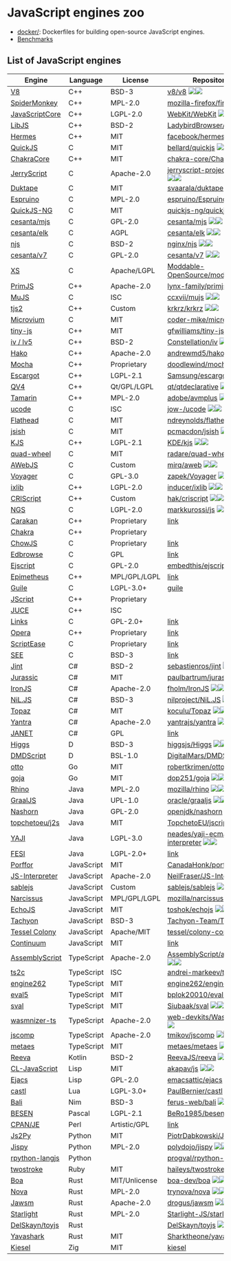 # JavaScript engines zoo

  * [docker/](docker/): Dockerfiles for building open-source JavaScript engines.
  * [Benchmarks](https://ivankra.github.io/javascript-zoo/)

## List of JavaScript engines

| Engine | Language | License | Repository/URL |
|---|---|---|---|
| [V8](v8.md)                      | C++        | BSD-3 | [v8/v8](https://github.com/v8/v8) <img src="https://img.shields.io/github/stars/v8/v8?label=&style=flat-square" /><img src="https://img.shields.io/github/last-commit/v8/v8?label=&style=flat-square" /> |
| [SpiderMonkey](spidermonkey.md)  | C++        | MPL-2.0 | [mozilla-firefox/firefox](https://github.com/mozilla-firefox/firefox) <img src="https://img.shields.io/github/stars/mozilla-firefox/firefox?label=&style=flat-square" /><img src="https://img.shields.io/github/last-commit/mozilla-firefox/firefox?label=&style=flat-square" /> |
| [JavaScriptCore](jsc.md)         | C++        | LGPL-2.0 | [WebKit/WebKit](https://github.com/WebKit/WebKit) <img src="https://img.shields.io/github/stars/WebKit/WebKit?label=&style=flat-square" /><img src="https://img.shields.io/github/last-commit/WebKit/WebKit?label=&style=flat-square" /> |
| [LibJS](libjs.md)                | C++        | BSD-2 | [LadybirdBrowser/ladybird](https://github.com/LadybirdBrowser/ladybird) <img src="https://img.shields.io/github/stars/LadybirdBrowser/ladybird?label=&style=flat-square" /><img src="https://img.shields.io/github/last-commit/LadybirdBrowser/ladybird?label=&style=flat-square" /> |
| [Hermes](hermes.md)              | C++        | MIT | [facebook/hermes](https://github.com/facebook/hermes) <img src="https://img.shields.io/github/stars/facebook/hermes?label=&style=flat-square" /><img src="https://img.shields.io/github/last-commit/facebook/hermes?label=&style=flat-square" /> |
| [QuickJS](quickjs.md)            | C          | MIT | [bellard/quickjs](https://github.com/bellard/quickjs) <img src="https://img.shields.io/github/stars/bellard/quickjs?label=&style=flat-square" /><img src="https://img.shields.io/github/last-commit/bellard/quickjs?label=&style=flat-square" /> |
| [ChakraCore](chakracore.md)      | C++        | MIT | [chakra-core/ChakraCore](https://github.com/chakra-core/ChakraCore) <img src="https://img.shields.io/github/stars/chakra-core/ChakraCore?label=&style=flat-square" /><img src="https://img.shields.io/github/last-commit/chakra-core/ChakraCore?label=&style=flat-square" /> |
| [JerryScript](jerryscript.md)    | C          | Apache-2.0 | [jerryscript-project/jerryscript](https://github.com/jerryscript-project/jerryscript) <img src="https://img.shields.io/github/stars/jerryscript-project/jerryscript?label=&style=flat-square" /><img src="https://img.shields.io/github/last-commit/jerryscript-project/jerryscript?label=&style=flat-square" /> |
| [Duktape](duktape.md)            | C          | MIT | [svaarala/duktape](https://github.com/svaarala/duktape) <img src="https://img.shields.io/github/stars/svaarala/duktape?label=&style=flat-square" /><img src="https://img.shields.io/github/last-commit/svaarala/duktape?label=&style=flat-square" /> |
| [Espruino](espruino.md)          | C          | MPL-2.0 | [espruino/Espruino](https://github.com/espruino/Espruino) <img src="https://img.shields.io/github/stars/espruino/Espruino?label=&style=flat-square" /><img src="https://img.shields.io/github/last-commit/espruino/Espruino?label=&style=flat-square" /> |
| [QuickJS-NG](quickjs-ng.md)      | C          | MIT | [quickjs-ng/quickjs](https://github.com/quickjs-ng/quickjs) <img src="https://img.shields.io/github/stars/quickjs-ng/quickjs?label=&style=flat-square" /><img src="https://img.shields.io/github/last-commit/quickjs-ng/quickjs?label=&style=flat-square" /> |
| [cesanta/mjs](cesanta-mjs.md)    | C          | GPL-2.0 | [cesanta/mjs](https://github.com/cesanta/mjs) <img src="https://img.shields.io/github/stars/cesanta/mjs?label=&style=flat-square" /><img src="https://img.shields.io/github/last-commit/cesanta/mjs?label=&style=flat-square" /> |
| [cesanta/elk](cesanta-elk.md)    | C          | AGPL | [cesanta/elk](https://github.com/cesanta/elk) <img src="https://img.shields.io/github/stars/cesanta/elk?label=&style=flat-square" /><img src="https://img.shields.io/github/last-commit/cesanta/elk?label=&style=flat-square" /> |
| [njs](njs.md)                    | C          | BSD-2 | [nginx/njs](https://github.com/nginx/njs) <img src="https://img.shields.io/github/stars/nginx/njs?label=&style=flat-square" /><img src="https://img.shields.io/github/last-commit/nginx/njs?label=&style=flat-square" /> |
| [cesanta/v7](cesanta-v7.md)      | C          | GPL-2.0 | [cesanta/v7](https://github.com/cesanta/v7) <img src="https://img.shields.io/github/stars/cesanta/v7?label=&style=flat-square" /><img src="https://img.shields.io/github/last-commit/cesanta/v7?label=&style=flat-square" /> |
| [XS](xs.md)                      | C          | Apache/LGPL | [Moddable-OpenSource/moddable](https://github.com/Moddable-OpenSource/moddable) <img src="https://img.shields.io/github/stars/Moddable-OpenSource/moddable?label=&style=flat-square" /><img src="https://img.shields.io/github/last-commit/Moddable-OpenSource/moddable?label=&style=flat-square" /> |
| [PrimJS](primjs.md)              | C++        | Apache-2.0 | [lynx-family/primjs](https://github.com/lynx-family/primjs) <img src="https://img.shields.io/github/stars/lynx-family/primjs?label=&style=flat-square" /><img src="https://img.shields.io/github/last-commit/lynx-family/primjs?label=&style=flat-square" /> |
| [MuJS](mujs.md)                  | C          | ISC | [ccxvii/mujs](https://github.com/ccxvii/mujs) <img src="https://img.shields.io/github/stars/ccxvii/mujs?label=&style=flat-square" /><img src="https://img.shields.io/github/last-commit/ccxvii/mujs?label=&style=flat-square" /> |
| [tjs2](tjs2.md)                  | C++        | Custom | [krkrz/krkrz](https://github.com/krkrz/krkrz) <img src="https://img.shields.io/github/stars/krkrz/krkrz?label=&style=flat-square" /><img src="https://img.shields.io/github/last-commit/krkrz/krkrz?label=&style=flat-square" /> |
| [Microvium](microvium.md)        | C          | MIT | [coder-mike/microvium](https://github.com/coder-mike/microvium) <img src="https://img.shields.io/github/stars/coder-mike/microvium?label=&style=flat-square" /><img src="https://img.shields.io/github/last-commit/coder-mike/microvium?label=&style=flat-square" /> |
| [tiny-js](tiny-js.md)            | C++        | MIT | [gfwilliams/tiny-js](https://github.com/gfwilliams/tiny-js) <img src="https://img.shields.io/github/stars/gfwilliams/tiny-js?label=&style=flat-square" /><img src="https://img.shields.io/github/last-commit/gfwilliams/tiny-js?label=&style=flat-square" /> |
| [iv / lv5](iv-lv5.md)            | C++        | BSD-2 | [Constellation/iv](https://github.com/Constellation/iv) <img src="https://img.shields.io/github/stars/Constellation/iv?label=&style=flat-square" /><img src="https://img.shields.io/github/last-commit/Constellation/iv?label=&style=flat-square" /> |
| [Hako](hako.md)                  | C++        | Apache-2.0 | [andrewmd5/hako](https://github.com/andrewmd5/hako) <img src="https://img.shields.io/github/stars/andrewmd5/hako?label=&style=flat-square" /><img src="https://img.shields.io/github/last-commit/andrewmd5/hako?label=&style=flat-square" /> |
| [Mocha](mocha.md)                | C++        | Proprietary | [doodlewind/mocha1995](https://github.com/doodlewind/mocha1995) <img src="https://img.shields.io/github/stars/doodlewind/mocha1995?label=&style=flat-square" /><img src="https://img.shields.io/github/last-commit/doodlewind/mocha1995?label=&style=flat-square" /> |
| [Escargot](escargot.md)          | C++        | LGPL-2.1 | [Samsung/escargot](https://github.com/Samsung/escargot) <img src="https://img.shields.io/github/stars/Samsung/escargot?label=&style=flat-square" /><img src="https://img.shields.io/github/last-commit/Samsung/escargot?label=&style=flat-square" /> |
| [QV4](qv4.md)                    | C++        | Qt/GPL/LGPL | [qt/qtdeclarative](https://github.com/qt/qtdeclarative) <img src="https://img.shields.io/github/stars/qt/qtdeclarative?label=&style=flat-square" /><img src="https://img.shields.io/github/last-commit/qt/qtdeclarative?label=&style=flat-square" /> |
| [Tamarin](tamarin.md)            | C++        | MPL-2.0 | [adobe/avmplus](https://github.com/adobe/avmplus) <img src="https://img.shields.io/github/stars/adobe/avmplus?label=&style=flat-square" /><img src="https://img.shields.io/github/last-commit/adobe/avmplus?label=&style=flat-square" /> |
| [ucode](ucode.md)                | C          | ISC | [jow-/ucode](https://github.com/jow-/ucode) <img src="https://img.shields.io/github/stars/jow-/ucode?label=&style=flat-square" /><img src="https://img.shields.io/github/last-commit/jow-/ucode?label=&style=flat-square" /> |
| [Flathead](flathead.md)          | C          | MIT | [ndreynolds/flathead](https://github.com/ndreynolds/flathead) <img src="https://img.shields.io/github/stars/ndreynolds/flathead?label=&style=flat-square" /><img src="https://img.shields.io/github/last-commit/ndreynolds/flathead?label=&style=flat-square" /> |
| [jsish](jsish.md)                | C          | MIT | [pcmacdon/jsish](https://github.com/pcmacdon/jsish) <img src="https://img.shields.io/github/stars/pcmacdon/jsish?label=&style=flat-square" /><img src="https://img.shields.io/github/last-commit/pcmacdon/jsish?label=&style=flat-square" /> |
| [KJS](kjs.md)                    | C++        | LGPL-2.1 | [KDE/kjs](https://github.com/KDE/kjs) <img src="https://img.shields.io/github/stars/KDE/kjs?label=&style=flat-square" /><img src="https://img.shields.io/github/last-commit/KDE/kjs?label=&style=flat-square" /> |
| [quad-wheel](quad-wheel.md)      | C          | MIT | [radare/quad-wheel](https://github.com/radare/quad-wheel) <img src="https://img.shields.io/github/stars/radare/quad-wheel?label=&style=flat-square" /><img src="https://img.shields.io/github/last-commit/radare/quad-wheel?label=&style=flat-square" /> |
| [AWebJS](awebjs.md)              | C          | Custom | [mirq/aweb](https://github.com/mirq/aweb) <img src="https://img.shields.io/github/stars/mirq/aweb?label=&style=flat-square" /><img src="https://img.shields.io/github/last-commit/mirq/aweb?label=&style=flat-square" /> |
| [Voyager](voyager.md)            | C          | GPL-3.0 | [zapek/Voyager](https://github.com/zapek/Voyager) <img src="https://img.shields.io/github/stars/zapek/Voyager?label=&style=flat-square" /><img src="https://img.shields.io/github/last-commit/zapek/Voyager?label=&style=flat-square" /> |
| [ixlib](ixlib.md)                | C++        | LGPL-2.0 | [inducer/ixlib](https://github.com/inducer/ixlib) <img src="https://img.shields.io/github/stars/inducer/ixlib?label=&style=flat-square" /><img src="https://img.shields.io/github/last-commit/inducer/ixlib?label=&style=flat-square" /> |
| [CRIScript](criscript.md)        | C++        | Custom | [hak/criscript](https://github.com/hak/criscript) <img src="https://img.shields.io/github/stars/hak/criscript?label=&style=flat-square" /><img src="https://img.shields.io/github/last-commit/hak/criscript?label=&style=flat-square" /> |
| [NGS](ngs.md)                    | C          | LGPL-2.0 | [markkurossi/js](https://github.com/markkurossi/js) <img src="https://img.shields.io/github/stars/markkurossi/js?label=&style=flat-square" /><img src="https://img.shields.io/github/last-commit/markkurossi/js?label=&style=flat-square" /> |
| [Carakan](carakan.md)            | C++        | Proprietary | [link](https://web.archive.org/web/20170113134110/https://github.com/prestocore/browser) |
| [Chakra](chakra.md)              | C++        | Proprietary |  |
| [ChowJS](chowjs.md)              | C          | Proprietary | [link](https://mp2.dk/techblog/chowjs/) |
| [Edbrowse](edbrowse.md)          | C          | GPL | [link](https://edbrowse.org/) |
| [Ejscript](ejscript.md)          | C          | GPL-2.0 | [embedthis/ejscript](https://github.com/embedthis/ejscript) <img src="https://img.shields.io/github/stars/embedthis/ejscript?label=&style=flat-square" /><img src="https://img.shields.io/github/last-commit/embedthis/ejscript?label=&style=flat-square" /> |
| [Epimetheus](epimetheus.md)      | C++        | MPL/GPL/LGPL | [link](http://www.mozilla.org/js/language/Epimetheus.html) |
| [Guile](guile.md)                | C          | LGPL-3.0+ | [guile](https://git.savannah.gnu.org/git/guile.git) |
| [JScript](jscript.md)            | C++        | Proprietary |  |
| [JUCE](juce.md)                  | C++        | ISC |  |
| [Links](links.md)                | C          | GPL-2.0+ | [link](http://links.twibright.com/) |
| [Opera](opera.md)                | C++        | Proprietary | [link](https://help.opera.com/en/operas-archived-history/) |
| [ScriptEase](scriptease.md)      | C          | Proprietary | [link](https://brent-noorda.com/nombas/history/HistoryOfNombas.html) |
| [SEE](see.md)                    | C          | BSD-3 | [link](https://web.archive.org/web/20100328145240/http://www.adaptive-enterprises.com.au/~d/software/see/) |
| [Jint](jint.md)                  | C#         | BSD-2 | [sebastienros/jint](https://github.com/sebastienros/jint) <img src="https://img.shields.io/github/stars/sebastienros/jint?label=&style=flat-square" /><img src="https://img.shields.io/github/last-commit/sebastienros/jint?label=&style=flat-square" /> |
| [Jurassic](jurassic.md)          | C#         | MIT | [paulbartrum/jurassic](https://github.com/paulbartrum/jurassic) <img src="https://img.shields.io/github/stars/paulbartrum/jurassic?label=&style=flat-square" /><img src="https://img.shields.io/github/last-commit/paulbartrum/jurassic?label=&style=flat-square" /> |
| [IronJS](ironjs.md)              | C#         | Apache-2.0 | [fholm/IronJS](https://github.com/fholm/IronJS) <img src="https://img.shields.io/github/stars/fholm/IronJS?label=&style=flat-square" /><img src="https://img.shields.io/github/last-commit/fholm/IronJS?label=&style=flat-square" /> |
| [NiL.JS](niljs.md)               | C#         | BSD-3 | [nilproject/NiL.JS](https://github.com/nilproject/NiL.JS) <img src="https://img.shields.io/github/stars/nilproject/NiL.JS?label=&style=flat-square" /><img src="https://img.shields.io/github/last-commit/nilproject/NiL.JS?label=&style=flat-square" /> |
| [Topaz](topaz.md)                | C#         | MIT | [koculu/Topaz](https://github.com/koculu/Topaz) <img src="https://img.shields.io/github/stars/koculu/Topaz?label=&style=flat-square" /><img src="https://img.shields.io/github/last-commit/koculu/Topaz?label=&style=flat-square" /> |
| [Yantra](yantra.md)              | C#         | Apache-2.0 | [yantrajs/yantra](https://github.com/yantrajs/yantra) <img src="https://img.shields.io/github/stars/yantrajs/yantra?label=&style=flat-square" /><img src="https://img.shields.io/github/last-commit/yantrajs/yantra?label=&style=flat-square" /> |
| [JANET](janet.md)                | C#         | GPL | [link](https://web.archive.org/web/20050404081554/http://janet-js.sourceforge.net/) |
| [Higgs](higgs.md)                | D          | BSD-3 | [higgsjs/Higgs](https://github.com/higgsjs/Higgs) <img src="https://img.shields.io/github/stars/higgsjs/Higgs?label=&style=flat-square" /><img src="https://img.shields.io/github/last-commit/higgsjs/Higgs?label=&style=flat-square" /> |
| [DMDScript](dmdscript.md)        | D          | BSL-1.0 | [DigitalMars/DMDScript](https://github.com/DigitalMars/DMDScript) <img src="https://img.shields.io/github/stars/DigitalMars/DMDScript?label=&style=flat-square" /><img src="https://img.shields.io/github/last-commit/DigitalMars/DMDScript?label=&style=flat-square" /> |
| [otto](otto.md)                  | Go         | MIT | [robertkrimen/otto](https://github.com/robertkrimen/otto) <img src="https://img.shields.io/github/stars/robertkrimen/otto?label=&style=flat-square" /><img src="https://img.shields.io/github/last-commit/robertkrimen/otto?label=&style=flat-square" /> |
| [goja](goja.md)                  | Go         | MIT | [dop251/goja](https://github.com/dop251/goja) <img src="https://img.shields.io/github/stars/dop251/goja?label=&style=flat-square" /><img src="https://img.shields.io/github/last-commit/dop251/goja?label=&style=flat-square" /> |
| [Rhino](rhino.md)                | Java       | MPL-2.0 | [mozilla/rhino](https://github.com/mozilla/rhino) <img src="https://img.shields.io/github/stars/mozilla/rhino?label=&style=flat-square" /><img src="https://img.shields.io/github/last-commit/mozilla/rhino?label=&style=flat-square" /> |
| [GraalJS](graaljs.md)            | Java       | UPL-1.0 | [oracle/graaljs](https://github.com/oracle/graaljs) <img src="https://img.shields.io/github/stars/oracle/graaljs?label=&style=flat-square" /><img src="https://img.shields.io/github/last-commit/oracle/graaljs?label=&style=flat-square" /> |
| [Nashorn](nashorn.md)            | Java       | GPL-2.0 | [openjdk/nashorn](https://github.com/openjdk/nashorn) <img src="https://img.shields.io/github/stars/openjdk/nashorn?label=&style=flat-square" /><img src="https://img.shields.io/github/last-commit/openjdk/nashorn?label=&style=flat-square" /> |
| [topchetoeu/j2s](topchetoeu-j2s.md) | Java       | MIT | [TopchetoEU/jscript](https://github.com/TopchetoEU/jscript) <img src="https://img.shields.io/github/stars/TopchetoEU/jscript?label=&style=flat-square" /><img src="https://img.shields.io/github/last-commit/TopchetoEU/jscript?label=&style=flat-square" /> |
| [YAJI](yaji.md)                  | Java       | LGPL-3.0 | [neades/yaji-ecmascript-interpreter](https://github.com/neades/yaji-ecmascript-interpreter) <img src="https://img.shields.io/github/stars/neades/yaji-ecmascript-interpreter?label=&style=flat-square" /><img src="https://img.shields.io/github/last-commit/neades/yaji-ecmascript-interpreter?label=&style=flat-square" /> |
| [FESI](fesi.md)                  | Java       | LGPL-2.0+ | [link](https://web.archive.org/web/20120523224913/http://www.lugrin.ch/fesi/) |
| [Porffor](porffor.md)            | JavaScript | MIT | [CanadaHonk/porffor](https://github.com/CanadaHonk/porffor) <img src="https://img.shields.io/github/stars/CanadaHonk/porffor?label=&style=flat-square" /><img src="https://img.shields.io/github/last-commit/CanadaHonk/porffor?label=&style=flat-square" /> |
| [JS-Interpreter](js-interpreter.md) | JavaScript | Apache-2.0 | [NeilFraser/JS-Interpreter](https://github.com/NeilFraser/JS-Interpreter) <img src="https://img.shields.io/github/stars/NeilFraser/JS-Interpreter?label=&style=flat-square" /><img src="https://img.shields.io/github/last-commit/NeilFraser/JS-Interpreter?label=&style=flat-square" /> |
| [sablejs](sablejs.md)            | JavaScript | Custom | [sablejs/sablejs](https://github.com/sablejs/sablejs) <img src="https://img.shields.io/github/stars/sablejs/sablejs?label=&style=flat-square" /><img src="https://img.shields.io/github/last-commit/sablejs/sablejs?label=&style=flat-square" /> |
| [Narcissus](narcissus.md)        | JavaScript | MPL/GPL/LGPL | [mozilla/narcissus](https://github.com/mozilla/narcissus) <img src="https://img.shields.io/github/stars/mozilla/narcissus?label=&style=flat-square" /><img src="https://img.shields.io/github/last-commit/mozilla/narcissus?label=&style=flat-square" /> |
| [EchoJS](echojs.md)              | JavaScript | MIT | [toshok/echojs](https://github.com/toshok/echojs) <img src="https://img.shields.io/github/stars/toshok/echojs?label=&style=flat-square" /><img src="https://img.shields.io/github/last-commit/toshok/echojs?label=&style=flat-square" /> |
| [Tachyon](tachyon.md)            | JavaScript | BSD-3 | [Tachyon-Team/Tachyon](https://github.com/Tachyon-Team/Tachyon) <img src="https://img.shields.io/github/stars/Tachyon-Team/Tachyon?label=&style=flat-square" /><img src="https://img.shields.io/github/last-commit/Tachyon-Team/Tachyon?label=&style=flat-square" /> |
| [Tessel Colony](tessel-colony.md) | JavaScript | Apache/MIT | [tessel/colony-compiler](https://github.com/tessel/colony-compiler) <img src="https://img.shields.io/github/stars/tessel/colony-compiler?label=&style=flat-square" /><img src="https://img.shields.io/github/last-commit/tessel/colony-compiler?label=&style=flat-square" /> |
| [Continuum](continuum.md)        | JavaScript | MIT | [link](https://web.archive.org/web/20150619174908/https://github.com/benvie/continuum) |
| [AssemblyScript](assemblyscript.md) | TypeScript | Apache-2.0 | [AssemblyScript/assemblyscript](https://github.com/AssemblyScript/assemblyscript) <img src="https://img.shields.io/github/stars/AssemblyScript/assemblyscript?label=&style=flat-square" /><img src="https://img.shields.io/github/last-commit/AssemblyScript/assemblyscript?label=&style=flat-square" /> |
| [ts2c](ts2c.md)                  | TypeScript | ISC | [andrei-markeev/ts2c](https://github.com/andrei-markeev/ts2c) <img src="https://img.shields.io/github/stars/andrei-markeev/ts2c?label=&style=flat-square" /><img src="https://img.shields.io/github/last-commit/andrei-markeev/ts2c?label=&style=flat-square" /> |
| [engine262](engine262.md)        | TypeScript | MIT | [engine262/engine262](https://github.com/engine262/engine262) <img src="https://img.shields.io/github/stars/engine262/engine262?label=&style=flat-square" /><img src="https://img.shields.io/github/last-commit/engine262/engine262?label=&style=flat-square" /> |
| [eval5](eval5.md)                | TypeScript | MIT | [bplok20010/eval5](https://github.com/bplok20010/eval5) <img src="https://img.shields.io/github/stars/bplok20010/eval5?label=&style=flat-square" /><img src="https://img.shields.io/github/last-commit/bplok20010/eval5?label=&style=flat-square" /> |
| [sval](sval.md)                  | TypeScript | MIT | [Siubaak/sval](https://github.com/Siubaak/sval) <img src="https://img.shields.io/github/stars/Siubaak/sval?label=&style=flat-square" /><img src="https://img.shields.io/github/last-commit/Siubaak/sval?label=&style=flat-square" /> |
| [wasmnizer-ts](wasmnizer-ts.md)  | TypeScript | Apache-2.0 | [web-devkits/Wasmnizer-ts](https://github.com/web-devkits/Wasmnizer-ts) <img src="https://img.shields.io/github/stars/web-devkits/Wasmnizer-ts?label=&style=flat-square" /><img src="https://img.shields.io/github/last-commit/web-devkits/Wasmnizer-ts?label=&style=flat-square" /> |
| [jscomp](jscomp.md)              | TypeScript | Apache-2.0 | [tmikov/jscomp](https://github.com/tmikov/jscomp) <img src="https://img.shields.io/github/stars/tmikov/jscomp?label=&style=flat-square" /><img src="https://img.shields.io/github/last-commit/tmikov/jscomp?label=&style=flat-square" /> |
| [metaes](metaes.md)              | TypeScript | MIT | [metaes/metaes](https://github.com/metaes/metaes) <img src="https://img.shields.io/github/stars/metaes/metaes?label=&style=flat-square" /><img src="https://img.shields.io/github/last-commit/metaes/metaes?label=&style=flat-square" /> |
| [Reeva](reeva.md)                | Kotlin     | BSD-2 | [ReevaJS/reeva](https://github.com/ReevaJS/reeva) <img src="https://img.shields.io/github/stars/ReevaJS/reeva?label=&style=flat-square" /><img src="https://img.shields.io/github/last-commit/ReevaJS/reeva?label=&style=flat-square" /> |
| [CL-JavaScript](cl-javascript.md) | Lisp       | MIT | [akapav/js](https://github.com/akapav/js) <img src="https://img.shields.io/github/stars/akapav/js?label=&style=flat-square" /><img src="https://img.shields.io/github/last-commit/akapav/js?label=&style=flat-square" /> |
| [Ejacs](ejacs.md)                | Lisp       | GPL-2.0 | [emacsattic/ejacs](https://github.com/emacsattic/ejacs) <img src="https://img.shields.io/github/stars/emacsattic/ejacs?label=&style=flat-square" /><img src="https://img.shields.io/github/last-commit/emacsattic/ejacs?label=&style=flat-square" /> |
| [castl](castl.md)                | Lua        | LGPL-3.0+ | [PaulBernier/castl](https://github.com/PaulBernier/castl) <img src="https://img.shields.io/github/stars/PaulBernier/castl?label=&style=flat-square" /><img src="https://img.shields.io/github/last-commit/PaulBernier/castl?label=&style=flat-square" /> |
| [Bali](bali.md)                  | Nim        | BSD-3 | [ferus-web/bali](https://github.com/ferus-web/bali) <img src="https://img.shields.io/github/stars/ferus-web/bali?label=&style=flat-square" /><img src="https://img.shields.io/github/last-commit/ferus-web/bali?label=&style=flat-square" /> |
| [BESEN](besen.md)                | Pascal     | LGPL-2.1 | [BeRo1985/besen](https://github.com/BeRo1985/besen) <img src="https://img.shields.io/github/stars/BeRo1985/besen?label=&style=flat-square" /><img src="https://img.shields.io/github/last-commit/BeRo1985/besen?label=&style=flat-square" /> |
| [CPAN/JE](cpan-je.md)            | Perl       | Artistic/GPL | [link](https://metacpan.org/dist/JE) |
| [Js2Py](js2py.md)                | Python     | MIT | [PiotrDabkowski/Js2Py](https://github.com/PiotrDabkowski/Js2Py) <img src="https://img.shields.io/github/stars/PiotrDabkowski/Js2Py?label=&style=flat-square" /><img src="https://img.shields.io/github/last-commit/PiotrDabkowski/Js2Py?label=&style=flat-square" /> |
| [Jispy](jispy.md)                | Python     | MPL-2.0 | [polydojo/jispy](https://github.com/polydojo/jispy) <img src="https://img.shields.io/github/stars/polydojo/jispy?label=&style=flat-square" /><img src="https://img.shields.io/github/last-commit/polydojo/jispy?label=&style=flat-square" /> |
| [rpython-langjs](rpython-langjs.md) | Python     |  | [progval/rpython-langjs](https://github.com/progval/rpython-langjs) <img src="https://img.shields.io/github/stars/progval/rpython-langjs?label=&style=flat-square" /><img src="https://img.shields.io/github/last-commit/progval/rpython-langjs?label=&style=flat-square" /> |
| [twostroke](twostroke.md)        | Ruby       | MIT | [haileys/twostroke](https://github.com/haileys/twostroke) <img src="https://img.shields.io/github/stars/haileys/twostroke?label=&style=flat-square" /><img src="https://img.shields.io/github/last-commit/haileys/twostroke?label=&style=flat-square" /> |
| [Boa](boa.md)                    | Rust       | MIT/Unlicense | [boa-dev/boa](https://github.com/boa-dev/boa) <img src="https://img.shields.io/github/stars/boa-dev/boa?label=&style=flat-square" /><img src="https://img.shields.io/github/last-commit/boa-dev/boa?label=&style=flat-square" /> |
| [Nova](nova.md)                  | Rust       | MPL-2.0 | [trynova/nova](https://github.com/trynova/nova) <img src="https://img.shields.io/github/stars/trynova/nova?label=&style=flat-square" /><img src="https://img.shields.io/github/last-commit/trynova/nova?label=&style=flat-square" /> |
| [Jawsm](jawsm.md)                | Rust       | Apache-2.0 | [drogus/jawsm](https://github.com/drogus/jawsm) <img src="https://img.shields.io/github/stars/drogus/jawsm?label=&style=flat-square" /><img src="https://img.shields.io/github/last-commit/drogus/jawsm?label=&style=flat-square" /> |
| [Starlight](starlight.md)        | Rust       | MPL-2.0 | [Starlight-JS/starlight](https://github.com/Starlight-JS/starlight) <img src="https://img.shields.io/github/stars/Starlight-JS/starlight?label=&style=flat-square" /><img src="https://img.shields.io/github/last-commit/Starlight-JS/starlight?label=&style=flat-square" /> |
| [DelSkayn/toyjs](toyjs.md)       | Rust       |  | [DelSkayn/toyjs](https://github.com/DelSkayn/toyjs) <img src="https://img.shields.io/github/stars/DelSkayn/toyjs?label=&style=flat-square" /><img src="https://img.shields.io/github/last-commit/DelSkayn/toyjs?label=&style=flat-square" /> |
| [Yavashark](yavashark.md)        | Rust       | MIT | [Sharktheone/yavashark](https://github.com/Sharktheone/yavashark) <img src="https://img.shields.io/github/stars/Sharktheone/yavashark?label=&style=flat-square" /><img src="https://img.shields.io/github/last-commit/Sharktheone/yavashark?label=&style=flat-square" /> |
| [Kiesel](kiesel.md)              | Zig        | MIT | [kiesel](https://codeberg.org/kiesel-js/kiesel.git) |
